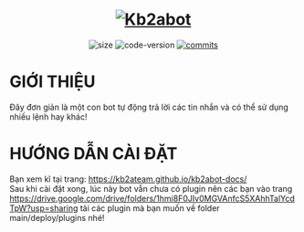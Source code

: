 <h1 align="center">
	<a href="#"><img src="https://i.imgur.com/nwkPWAT.png" alt="Kb2abot"></a>
</h1>
<p align="center">
	<img alt="size" src="https://img.shields.io/github/repo-size/kb2abot/kb2abot.svg?style=flat-square&label=size">
	<img alt="code-version" src="https://img.shields.io/badge/dynamic/json?color=red&label=code%20version&prefix=v&query=%24.version&url=https://raw.githubusercontent.com/kb2abot/kb2abot/main/package.json&style=flat-square">
	<a href="https://github.com/kb2abot/kb2abot/commits"><img alt="commits" src="https://img.shields.io/github/commit-activity/m/kb2abot/kb2abot.svg?label=commit&style=flat-square"></a>
</p>

#  GIỚI THIỆU
Đây đơn giản là một con bot tự động trả lời các tin nhắn và có thể sử dụng nhiều lệnh hay khác!
#  HƯỚNG DẪN CÀI ĐẶT
Bạn xem kĩ tại trang: https://kb2ateam.github.io/kb2abot-docs/ <br>
Sau khi cài đặt xong, lúc này bot vẫn chưa có plugin nên các bạn vào trang https://drive.google.com/drive/folders/1hmi8F0JIv0MGVAnfcS5XAhhTalYcdTpW?usp=sharing tải các plugin mà bạn muốn về folder main/deploy/plugins nhé!
